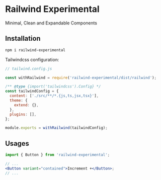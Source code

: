 # Railwind Experimental

Minimal, Clean and Expandable Components

## Installation

```bash
npm i railwind-experimental
```

Tailwindcss configuration:

```js
// tailwind.config.js

const withRailwind = require('railwind-experimental/dist/railwind');

/** @type {import('tailwindcss').Config} */
const tailwindConfig = {
  content: ['./src/**/*.{js,ts,jsx,tsx}'],
  theme: {
    extend: {},
  },
  plugins: [],
};

module.exports = withRailwind(tailwindConfig);
```

## Usages

```jsx
import { Button } from 'railwind-experimental';

// ...
<Button variant="contained">Increment +</Button>;
// ...
```
